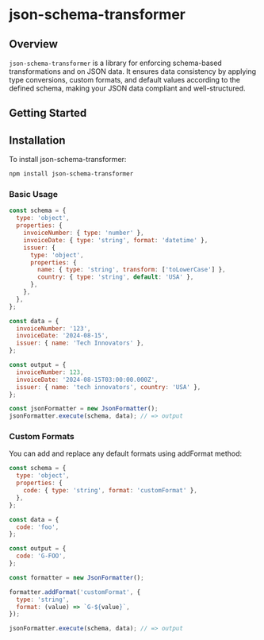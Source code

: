 # json-schema-transformer

## Overview

`json-schema-transformer` is a library for enforcing schema-based transformations and on JSON data. It ensures data consistency by applying type conversions, custom formats, and default values according to the defined schema, making your JSON data compliant and well-structured.

## Getting Started

## Installation

To install json-schema-transformer:

```sh
npm install json-schema-transformer
```

### Basic Usage

```js
const schema = {
  type: 'object',
  properties: {
    invoiceNumber: { type: 'number' },
    invoiceDate: { type: 'string', format: 'datetime' },
    issuer: {
      type: 'object',
      properties: {
        name: { type: 'string', transform: ['toLowerCase'] },
        country: { type: 'string', default: 'USA' },
      },
    },
  },
};

const data = {
  invoiceNumber: '123',
  invoiceDate: '2024-08-15',
  issuer: { name: 'Tech Innovators' },
};

const output = {
  invoiceNumber: 123,
  invoiceDate: '2024-08-15T03:00:00.000Z',
  issuer: { name: 'tech innovators', country: 'USA' },
};

const jsonFormatter = new JsonFormatter();
jsonFormatter.execute(schema, data); // => output
```

### Custom Formats

You can add and replace any default formats using addFormat method:

```js
const schema = {
  type: 'object',
  properties: {
    code: { type: 'string', format: 'customFormat' },
  },
};

const data = {
  code: 'foo',
};

const output = {
  code: 'G-FOO',
};

const formatter = new JsonFormatter();

formatter.addFormat('customFormat', {
  type: 'string',
  format: (value) => `G-${value}`,
});

jsonFormatter.execute(schema, data); // => output
```
